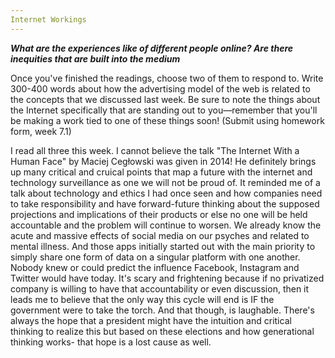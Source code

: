 ```yaml
---
Internet Workings
---
```

***What are the experiences like of different people online? Are there inequities that are built into the medium***

Once you've finished the readings, choose two of them to respond to. Write 300-400 words about how the advertising model of the
web is related to the concepts that we discussed last week. Be sure to note the things about the Internet specifically that are
standing out to you—remember that you'll be making a work tied to one of these things soon! (Submit using homework form, week 
7.1)

I read all three this week. I cannot believe the talk "The Internet With a Human Face" by Maciej Cegłowski was given in 2014!
He definitely brings up many critical and cruical points that map a future with the internet and technology surveillance as
one we will not be proud of. It reminded me of a talk about technology and ethics I had once seen and how companies need to 
take responsibility and have forward-future thinking about the supposed projections and implications of their products or else
no one will be held accountable and the problem will continue to worsen. We already know the acute and massive effects of 
social media on our psyches and related to mental illness. And those apps initially started out with the main priority to
simply share one form of data on a singular platform with one another. Nobody knew or could predict the influence Facebook, Instagram and Twitter would have today. It's scary and frightening because if no privatized company is willing to have that 
accountability or even discussion, then it leads me to believe that the only way this cycle will end is IF the government were 
to take the torch. And that though, is laughable. There's always the hope that a president might have the intuition and 
critical thinking to realize this but based on these elections and how generational thinking works- that hope is a lost cause
as well. 



